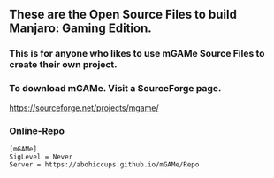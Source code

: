 ## These are the Open Source Files to build Manjaro: Gaming Edition.
### This is for anyone who likes to use mGAMe Source Files to create their own project.
### To download mGAMe. Visit a SourceForge page.
https://sourceforge.net/projects/mgame/
### Online-Repo
```
[mGAMe]
SigLevel = Never
Server = https://abohiccups.github.io/mGAMe/Repo
```
